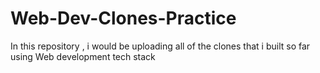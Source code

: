 # Web-Dev-Clones-Practice
In this repository , i would be uploading all of the clones that i built so far using Web development tech stack

